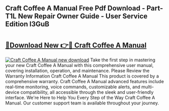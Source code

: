 ## Craft Coffee A Manual Free Pdf Download - Part-T1L New Repair Owner Guide - User Service Edition l3GuB

# <h2><a href="http://bc1504.oget.top/?id=Craft+Coffee+A+Manual">🔗Download New 👉🔴 Craft Coffee A Manual</a></h2>

[![Craft Coffee A Manual new download](https://i.imgur.com/5g1atiW.png)](http://bc1504.oget.top/?id=Craft+Coffee+A+Manual)
Take the first step in mastering your new Craft Coffee A Manual with this comprehensive user manual, covering installation, operation, and maintenance. Please Review the Warranty Information Craft Coffee A Manual This product is covered by a comprehensive warranty. Craft Coffee A Manual advanced features include real-time monitoring, voice commands, customizable alerts, and multi-device compatibility, all accessible through the sleek and user-friendly interface. We're Here to Help You Every Step of the Way Craft Coffee A Manual. Our customer support team is available throughout your journey.
